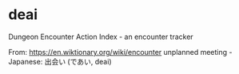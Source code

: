 # deai
Dungeon Encounter Action Index - an encounter tracker

From: https://en.wiktionary.org/wiki/encounter
unplanned meeting - Japanese: 出会い ‎(であい, deai)

